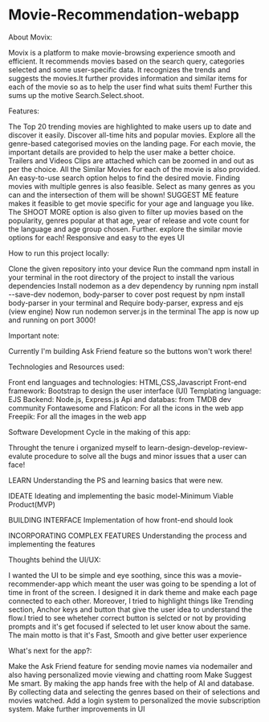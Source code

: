 # Movie-Recommendation-webapp
About Movix:

Movix is a platform to make movie-browsing experience smooth and efficient. It recommends movies based on the search query, categories selected and some user-specific data. It recognizes the trends and suggests the movies.It further provides information and similar items for each of the movie so as to help the user find what suits them! Further this sums up the motive Search.Select.shoot.




Features:

The Top 20 trending movies are highlighted to make users up to date and discover it easily.
Discover all-time hits and popular movies.
Explore all the genre-based categorised movies on the landing page. 
For each movie, the important details are provided to help the user make a better choice.
Trailers and Videos Clips are attached which can be zoomed in and out as per the choice.
All the Similar Movies for each of the movie is also provided.
An easy-to-use search option helps to find the desired movie.
Finding movies with multiple genres is also feasible. Select as many genres as you can and the intersection of them will be shown!
SUGGEST ME feature makes it feasible to get movie specific for your age and language you like.
The SHOOT MORE option is also given to filter up movies based on the popularity, genres popular at that age, year of release and vote count for the language and age group chosen.
Further. explore the similar movie options for each!
Responsive and easy to the eyes UI





How to run this project locally:

Clone the given repository into your device
Run the command npm install in your terminal in the root directory of the project to install the various dependencies
Install nodemon as a dev dependency by running npm install --save-dev nodemon, body-parser to cover post request by npm install body-parser
 in your terminal and Require body-parser, express and ejs (view engine)
Now run nodemon server.js in the terminal
The app is now up and running on port 3000!





Important note:

Currently I'm building Ask Friend feature so the buttons won't work there! 







Technologies and Resources used:

Front end languages and technologies: HTML,CSS,Javascript
Front-end framework: Bootstrap to design the user interface (UI)
Templating language: EJS
Backend: Node.js, Express.js
Api and databas: from TMDB dev community
Fontawesome and Flaticon: For all the icons in the web app
Freepik: For all the images in the web app






Software Development Cycle in the making of this app:

Throught the tenure i organized myself to learn-design-develop-review-evalute procedure to solve all the bugs and minor issues that a user can face!

LEARN
Understanding the PS and learning basics that were new.

IDEATE
Ideating and implementing the basic model-Minimum Viable Product(MVP)

BUILDING INTERFACE
Implementation of how front-end should look

INCORPORATING COMPLEX FEATURES
Understanding the process and implementing the features








Thoughts behind the UI/UX:

I wanted the UI to be simple and eye soothing, since this was a movie-recommender-app which meant the user was going to be spending a lot of time in front of the screen. I designed it in dark theme and make each page connected to each other. Moreover, I tried to highlight things like Trending section, Anchor keys and button that give the user idea to understand the flow.I tried to see wheteher correct button is selcted or not by providing prompts and it's get focused if selected to let user know about the same. The main motto is that it's Fast, Smooth and give better user experience








What's next for the app?:

Make the Ask Friend feature for sending movie names via nodemailer and also having personalized movie viewing and chatting room
Make Suggest Me smart. By making the app hands free with the help of AI and database. By collecting data and selecting the genres based on their of selections and movies watched.
Add a login system to personalized the movie subscription system.
Make further improvements in UI
